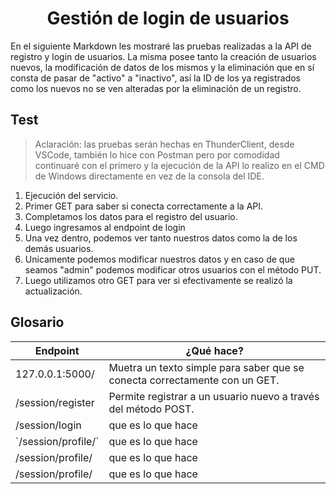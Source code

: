 <h1 align="center">Gestión de login de usuarios</h1>
<p>
  En el siguiente Markdown les mostraré las pruebas realizadas a la API de registro y login de usuarios. La misma posee tanto la creación
  de usuarios nuevos, la modificación de datos de los mismos y la eliminación que en sí consta de pasar de "activo" a "inactivo", así la ID
  de los ya registrados como los nuevos no se ven alteradas por la eliminación de un registro.
</p>

## Test

> Aclaración: las pruebas serán hechas en ThunderClient, desde VSCode, también lo hice con Postman pero por comodidad continuaré con el primero y la ejecución de la API lo realizo en el CMD de Windows directamente en vez de la consola del IDE.
<ol>
  <li>Ejecución del servicio.</li>
  <li>Primer GET para saber si conecta correctamente a la API.</li>
  <li>Completamos los datos para el registro del usuario.</li>
  <li>Luego ingresamos al endpoint de login</li>
  <li>Una vez dentro, podemos ver tanto nuestros datos como la de los demás usuarios.</li>
  <li>Unicamente podemos modificar nuestros datos y en caso de que seamos "admin" podemos modificar otros usuarios con el método PUT.</li>
  <li>Luego utilizamos otro GET para ver si efectivamente se realizó la actualización.</li>
</ol>

## Glosario

<table>
  <thead>
    <th>Endpoint</th>
    <th>¿Qué hace?</th>
  </thead>
  <tbody>
    <tr>
      <td>127.0.0.1:5000/</td>
      <td>Muetra un texto simple para saber que se conecta correctamente con un GET.
      </td>
    </tr>
    <tr>
      <td>/session/register</td>
      <td>Permite registrar a un usuario nuevo a través del método POST.</td>
    </tr>
    <tr>
      <td>/session/login</td>
      <td>que es lo que hace</td>
    </tr>
    <tr>
      <td>`/session/profile/<int:id_user>`</td>
      <td>que es lo que hace</td>
    </tr>
        </tr>
        <tr>
      <td>/session/profile/<int:id_user></td>
      <td>que es lo que hace</td>
    </tr>
        </tr>
    <tr>
      <td>/session/profile/<int:id_user></td>
      <td>que es lo que hace</td>
    </tr>
  </tbody>
</table>
